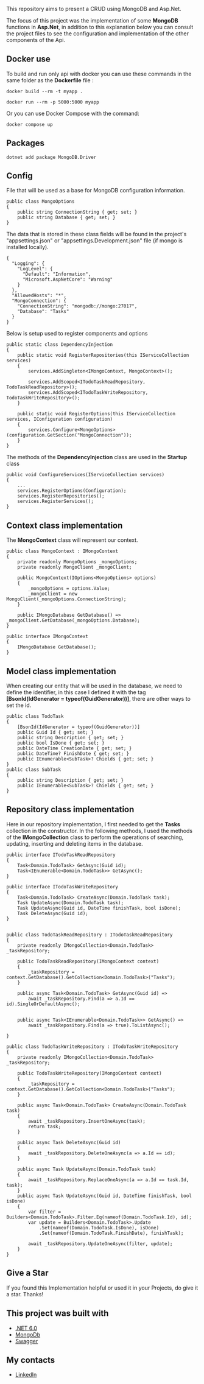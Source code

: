 This repository aims to present a CRUD using MongoDB and Asp.Net.

The focus of this project was the implementation of some **MongoDB** functions in **Asp.Net**, in addition to this explanation below you can consult the project files to see the configuration and implementation of the other components of the Api.

## Docker use

To build and run only api with docker you can use these commands in the same folder as the **Dockerfile** file :

    docker build --rm -t myapp .

    docker run --rm -p 5000:5000 myapp

Or you can use Docker Compose with the command:
    
    docker compose up

## Packages
    dotnet add package MongoDB.Driver

## Config

File that will be used as a base for MongoDB configuration information.

    public class MongoOptions
    {
        public string ConnectionString { get; set; }
        public string Database { get; set; }
    }

The data that is stored in these class fields will be found in the project's "appsettings.json" or "appsettings.Development.json" file (if mongo is installed locally).

    {
      "Logging": {
        "LogLevel": {
          "Default": "Information",
          "Microsoft.AspNetCore": "Warning"
        }
      },
      "AllowedHosts": "*",
      "MongoConnection": {
        "ConnectionString": "mongodb://mongo:27017",
        "Database": "Tasks"
      }
    }

Below is setup used to register components and options

    public static class DependencyInjection
    {
        public static void RegisterRepositories(this IServiceCollection services)
        {
            services.AddSingleton<IMongoContext, MongoContext>();

            services.AddScoped<ITodoTaskReadRepository, TodoTaskReadRepository>();
            services.AddScoped<ITodoTaskWriteRepository, TodoTaskWriteRepository>();
        }

        public static void RegisterOptions(this IServiceCollection services, IConfiguration configuration)
        {
            services.Configure<MongoOptions>(configuration.GetSection("MongoConnection"));
        }
    }

The methods of the **DependencyInjection** class are used in the **Startup** class

    public void ConfigureServices(IServiceCollection services)
    {
        ...
        services.RegisterOptions(Configuration);
        services.RegisterRepositories();
        services.RegisterServices();
    }

## Context class implementation

The **MongoContext** class will represent our context.

    public class MongoContext : IMongoContext
    {
        private readonly MongoOptions _mongoOptions;
        private readonly MongoClient _mongoClient;

        public MongoContext(IOptions<MongoOptions> options)
        {
            _mongoOptions = options.Value;
            _mongoClient = new MongoClient(_mongoOptions.ConnectionString);
        }

        public IMongoDatabase GetDatabase() => _mongoClient.GetDatabase(_mongoOptions.Database);
    }

    public interface IMongoContext
    {
        IMongoDatabase GetDatabase();
    }

## Model class implementation

When creating our entity that will be used in the database, we need to define the identifier, in this case I defined it with the tag **[BsonId(IdGenerator = typeof(GuidGenerator))]**, there are other ways to set the id.

    public class TodoTask
    {
        [BsonId(IdGenerator = typeof(GuidGenerator))]
        public Guid Id { get; set; }
        public string Description { get; set; }
        public bool IsDone { get; set; }
        public DateTime CreationDate { get; set; }
        public DateTime? FinishDate { get; set; }
        public IEnumerable<SubTask>? Chields { get; set; }
    }
    public class SubTask
    {
        public string Description { get; set; }
        public IEnumerable<SubTask>? Chields { get; set; }
    }

## Repository class implementation

Here in our repository implementation, I first needed to get the **Tasks** collection in the constructor. In the following methods, I used the methods of the **IMongoCollection** class to perform the operations of searching, updating, inserting and deleting items in the database.

    public interface ITodoTaskReadRepository
    {
        Task<Domain.TodoTask> GetAsync(Guid id);
        Task<IEnumerable<Domain.TodoTask>> GetAsync();
    }

    public interface ITodoTaskWriteRepository
    {
        Task<Domain.TodoTask> CreateAsync(Domain.TodoTask task);
        Task UpdateAsync(Domain.TodoTask task);
        Task UpdateAsync(Guid id, DateTime finishTask, bool isDone);
        Task DeleteAsync(Guid id);
    }


    public class TodoTaskReadRepository : ITodoTaskReadRepository
    {
        private readonly IMongoCollection<Domain.TodoTask> _taskRepository;

        public TodoTaskReadRepository(IMongoContext context)
        {
            _taskRepository = context.GetDatabase().GetCollection<Domain.TodoTask>("Tasks");
        }

        public async Task<Domain.TodoTask> GetAsync(Guid id) =>
            await _taskRepository.Find(a => a.Id == id).SingleOrDefaultAsync();


        public async Task<IEnumerable<Domain.TodoTask>> GetAsync() =>
            await _taskRepository.Find(a => true).ToListAsync();

    }

    public class TodoTaskWriteRepository : ITodoTaskWriteRepository
    {
        private readonly IMongoCollection<Domain.TodoTask> _taskRepository;

        public TodoTaskWriteRepository(IMongoContext context)
        {
            _taskRepository = context.GetDatabase().GetCollection<Domain.TodoTask>("Tasks");
        }

        public async Task<Domain.TodoTask> CreateAsync(Domain.TodoTask task)
        {
            await _taskRepository.InsertOneAsync(task);
            return task;
        }

        public async Task DeleteAsync(Guid id)
        {
            await _taskRepository.DeleteOneAsync(a => a.Id == id);
        }

        public async Task UpdateAsync(Domain.TodoTask task)
        {
            await _taskRepository.ReplaceOneAsync(a => a.Id == task.Id, task);
        }
        public async Task UpdateAsync(Guid id, DateTime finishTask, bool isDone)
        {
            var filter = Builders<Domain.TodoTask>.Filter.Eq(nameof(Domain.TodoTask.Id), id);
            var update = Builders<Domain.TodoTask>.Update
                .Set(nameof(Domain.TodoTask.IsDone), isDone)
                .Set(nameof(Domain.TodoTask.FinishDate), finishTask);

            await _taskRepository.UpdateOneAsync(filter, update);
        }
    }

## Give a Star 
If you found this Implementation helpful or used it in your Projects, do give it a star. Thanks!

## This project was built with
* [.NET 6.0](https://dotnet.microsoft.com/en-us/download/dotnet/6.0)
* [MongoDb](https://www.mongodb.com/pt-br)
* [Swagger](https://swagger.io/)

## My contacts
* [LinkedIn](https://www.linkedin.com/in/henry-saldanha-3b930b98/)
